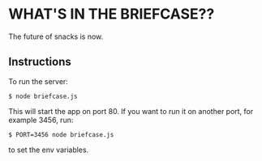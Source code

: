 # WHAT'S IN THE BRIEFCASE??

The future of snacks is now.

## Instructions
To run the server:
```
$ node briefcase.js
```

This will start the app on port 80. If you want to run it on another port, for example 3456, run:
```
$ PORT=3456 node briefcase.js
```

to set the env variables.
